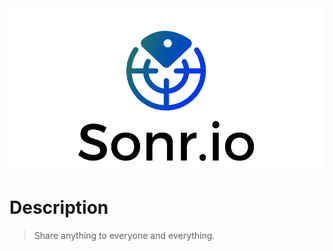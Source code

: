 <div align="center">
    <img src=".meta/header.png" alt="Sonr-App-Header"/>
  <br>
</div>

# Description
> Share anything to everyone and everything.
